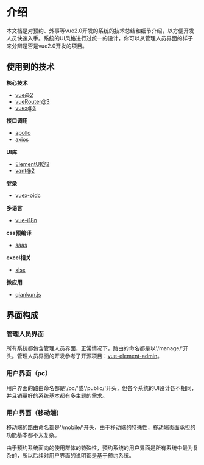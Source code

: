 # 介绍

本文档是对预约、外事等vue2.0开发的系统的技术总结和细节介绍，以方便开发人员快速入手。系统的UI风格进行过统一的设计，你可以从管理人员界面的样子来分辨是否是vue2.0开发的项目。

## 使用到的技术

**核心技术**

* [vue@2](https://v2.vuejs.org/)
* [vueRouter@3](https://v3.router.vuejs.org/)
* [vuex@3](https://v3.vuex.vuejs.org/zh/)

**接口调用**

* [apollo](https://apollo.vuejs.org/)
* [axios](http://www.axios-js.com/)

**UI库**

* [ElementUI@2](https://element.eleme.cn/)
* [vant@2](https://vant-contrib.gitee.io/vant/v2)

**登录**

* [vuex-oidc](https://github.com/perarnborg/vuex-oidc)

**多语言**

* [vue-i18n](https://vue-i18n.intlify.dev/)

**css预编译**

* [saas](https://www.sass.hk/)

**excel相关**

* [xlsx](https://docs.sheetjs.com/)

**微应用**

* [qiankun.js](https://qiankun.umijs.org/zh/)


## 界面构成

### 管理人员界面

所有系统都包含管理人员界面，正常情况下，路由的命名都是以'/manage/'开头。管理人员界面的开发参考了开源项目：[vue-element-admin](https://github.com/PanJiaChen/vue-element-admin)。

### 用户界面（pc）

用户界面的路由命名都是'/pc/'或'/public/'开头，但各个系统的UI设计各不相同，并且销量好的系统基本都有多主题的需求。

### 用户界面（移动端）

移动端的路由命名都是'/mobile/'开头，由于移动端的特殊性，移动端页面承担的功能基本都不太复杂。

由于预约系统面向的使用群体的特殊性，预约系统的用户界面是所有系统中最为复杂的，所以后续对用户界面的说明都是基于预约系统。

